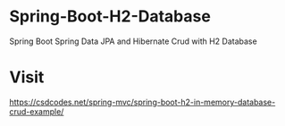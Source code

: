 # Spring-Boot-H2-Database
Spring Boot Spring Data JPA and Hibernate Crud with H2 Database
# Visit
https://csdcodes.net/spring-mvc/spring-boot-h2-in-memory-database-crud-example/
